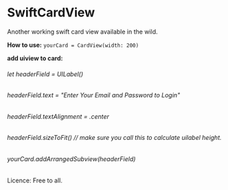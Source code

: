 # SwiftCardView
Another working swift card view available in the wild.



**How to use:**
        `yourCard = CardView(width: 200)`

**add uiview to card:**

###### let headerField = UILabel()
###### headerField.text = "Enter Your Email and Password to Login"
###### headerField.textAlignment = .center
###### headerField.sizeToFit() // make sure you call this to calculate uilabel height.
###### yourCard.addArrangedSubview(headerField)



Licence: Free to all.
